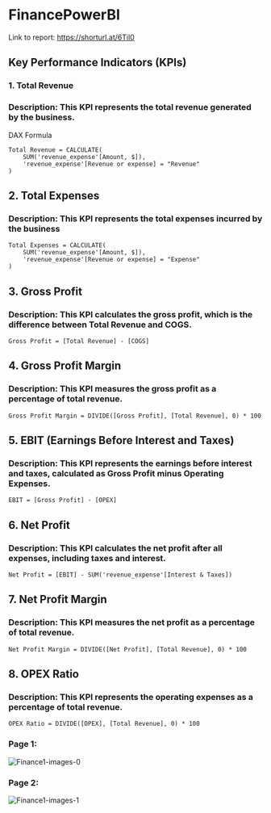 # FinancePowerBI
Link to report: https://shorturl.at/6Til0

## Key Performance Indicators (KPIs)
### 1. Total Revenue
### Description: This KPI represents the total revenue generated by the business.
DAX Formula
```
Total Revenue = CALCULATE(
    SUM('revenue_expense'[Amount, $]),
    'revenue_expense'[Revenue or expense] = "Revenue"
)
```
## 2. Total Expenses
### Description: This KPI represents the total expenses incurred by the business
```
Total Expenses = CALCULATE(
    SUM('revenue_expense'[Amount, $]),
    'revenue_expense'[Revenue or expense] = "Expense"
)
```
## 3. Gross Profit
### Description: This KPI calculates the gross profit, which is the difference between Total Revenue and COGS.
```
Gross Profit = [Total Revenue] - [COGS]
```
## 4. Gross Profit Margin
### Description: This KPI measures the gross profit as a percentage of total revenue.
```
Gross Profit Margin = DIVIDE([Gross Profit], [Total Revenue], 0) * 100
```
## 5. EBIT (Earnings Before Interest and Taxes)
### Description: This KPI represents the earnings before interest and taxes, calculated as Gross Profit minus Operating Expenses.
```
EBIT = [Gross Profit] - [OPEX]
```
## 6. Net Profit
### Description: This KPI calculates the net profit after all expenses, including taxes and interest.
```
Net Profit = [EBIT] - SUM('revenue_expense'[Interest & Taxes])
```
## 7. Net Profit Margin
### Description: This KPI measures the net profit as a percentage of total revenue.
```
Net Profit Margin = DIVIDE([Net Profit], [Total Revenue], 0) * 100
```
## 8. OPEX Ratio
### Description: This KPI represents the operating expenses as a percentage of total revenue.
```
OPEX Ratio = DIVIDE([OPEX], [Total Revenue], 0) * 100
```
### Page 1:
![Finance1-images-0](https://github.com/user-attachments/assets/e6073e8f-7e22-4d48-8dc7-294e7f5d97ef)
### Page 2:
![Finance1-images-1](https://github.com/user-attachments/assets/c8bd239d-3cad-4ada-946c-a1cabc353ba9)


